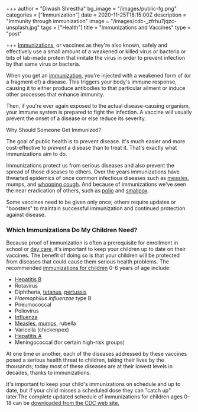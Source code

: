 +++
author = "Diwash Shrestha"
bg_image = "/images/public-fg.png"
categories = ["Immunization"]
date = 2020-11-25T18:15:00Z
description = "Immunity through immunization"
image = "/images/cdc-_zfrhu7jqzc-unsplash.jpg"
tags = ["Health"]
title = "Immunizations and Vaccines"
type = "post"

+++
[Immunizations](https://www.webmd.com/vaccines/default.htm), or vaccines as they're also known, safely and effectively use a small amount of a weakened or killed virus or bacteria or bits of lab-made protein that imitate the virus in order to prevent infection by that same virus or bacteria.

When you get an [immunization](https://www.webmd.com/children/healthtool-childhood-immunizations-guide), you're injected with a weakened form of (or a fragment of) a disease. This triggers your body's immune response, causing it to either produce antibodies to that particular ailment or induce other processes that enhance immunity.

Then, if you're ever again exposed to the actual disease-causing organism, your immune system is prepared to fight the infection. A vaccine will usually prevent the onset of a disease or else reduce its severity.

  
Why Should Someone Get Immunized?

The goal of public health is to prevent disease. It's much easier and more cost-effective to _prevent_ a disease than to treat it. That's exactly what immunizations aim to do.

Immunizations protect us from serious diseases and also prevent the spread of those diseases to others. Over the years immunizations have thwarted epidemics of once common infectious diseases such as [measles](https://www.webmd.com/children/vaccines/measles-faq), mumps, and [whooping cough](https://www.webmd.com/children/whooping-cough-symptoms-treatment). And because of immunizations we've seen the near eradication of others, such as [polio](https://www.webmd.com/children/vaccines/polio-vaccine-ipv) and [smallpox](https://www.webmd.com/a-to-z-guides/smallpox-causes-treatment).

Some vaccines need to be given only once; others require updates or "boosters" to maintain successful immunization and continued protection against disease.

### Which Immunizations Do My Children Need?

Because proof of immunization is often a prerequisite for enrollment in school or [day care](https://www.webmd.com/baby/choosing-child-care), it's important to keep your children up to date on their vaccines. The benefit of doing so is that your children will be protected from diseases that could cause them serious health problems. The recommended [immunizations for children](https://www.webmd.com/children/vaccines/default.htm) 0-6 years of age include:

* [Hepatitis B](https://www.webmd.com/hepatitis/hepb-guide/default.htm)
* Rotavirus
* Diphtheria, [tetanus](https://www.webmd.com/children/vaccines/understanding-tetanus-basics), [pertussis](https://www.webmd.com/children/pertussis-whooping-cough-10/slideshow-prevent-pertussis)
* _Haemophilus influenzae_ type B
* Pneumococcal
* Poliovirus
* [Influenza](https://www.webmd.com/cold-and-flu/default.htm)
* [Measles](https://www.webmd.com/children/vaccines/video/measles-on-a-comeback), [mumps](https://www.webmd.com/children/ss/slideshow-childhood-illnesses-to-know), rubella
* Varicella (chickenpox)
* [Hepatitis A](https://www.webmd.com/hepatitis/hepa-guide/default.htm)
* Meningococcal (for certain high-risk groups)

At one time or another, each of the diseases addressed by these vaccines posed a serious health threat to children, taking their lives by the thousands; today most of these diseases are at their lowest levels in decades, thanks to immunizations.

It's important to keep your child's immunizations on schedule and up to date, but if your child misses a scheduled dose they can "catch up" later.The complete updated schedule of immunizations for children ages 0-18 can be [downloaded from the CDC web site.](https://www.cdc.gov/vaccines/schedules/index.html)